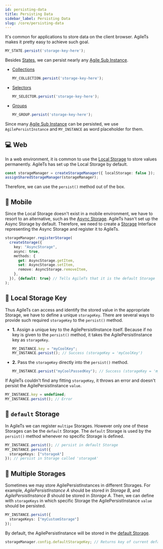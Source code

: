 ```yaml
---
id: persisting-data
title: Persisting Data
sidebar_label: Persisting Data
slug: /core/persisting-data
---
```


It's common for applications to store data on the client browser.
AgileTs makes it pretty easy to achieve such goal.
```ts
MY_STATE.persist('storage-key-here');
```
Besides [States](../state/Introduction.md), we can persist nearly any [Agile Sub Instance](../../../../main/Introduction.md#agile-sub-instance).
- [Collections](../collection/Introduction.md)
  ```ts
  MY_COLLECTION.persist('storage-key-here');
  ```
- [Selectors](../collection/selector/Introduction.md)
  ```ts
  MY_SELECTOR.persist('storage-key-here');
  ```
- [Groups](../collection/group/Introduction.md)
  ```ts
  MY_GROUP.persist('storage-key-here');
  ```
  
Since many [Agile Sub Instance](../../../../main/Introduction.md#agile-sub-instance) can be persisted, 
we use `AgilePersistInstance` and `MY_INSTANCE` as word placeholder for them.

## 💻 Web
In a web environment, it is common to use the [Local Storage](https://www.w3schools.com/html/html5_webstorage.asp) to store values permanently.
AgileTs has set up the Local Storage by default.
```ts {1}
const storageManager = createStorageManager({ localStorage: false });
assignSharedStorageManager(storageManager);
```
Therefore, we can use the `persist()` method out of the box.

## 📱 Mobile
Since the Local Storage doesn't exist in a mobile environment,
we have to resort to an alternative, such as the [Async Storage](https://reactnative.dev/docs/asyncstorage).
AgileTs hasn't set up the Async Storage by default.
Therefore, we need to create a [Storage](../storage/Introduction.md) Interface representing the Async Storage
and register it to AgileTs.
```ts {3-9}
storageManager.registerStorage(
  createStorage({
    key: "AsyncStorage",
    async: true,
    methods: {
      get: AsyncStorage.getItem,
      set: AsyncStorage.setItem,
      remove: AsyncStorage.removeItem,
    },
  }), {default: true} // Tells AgileTs that it is the default Storage
);
```

## 🔑 Local Storage Key
Thus AgileTs can access and identify the stored value in the appropriate Storage,
we have to define a unique `storageKey`.
There are several ways to provide such required `storageKey` to the `persist()` method.

- **1.** Assign a unique key to the AgilePersistInstance itself.
  Because if no key is given to the `persist()` method,
  it takes the AgilePersistInstance key as `storageKey`.
  ```ts {2}
  MY_INSTANCE.key = "myCoolKey";
  MY_INSTANCE.persist(); // Success (storageKey = 'myCoolKey')
  ```
- **2.** Pass the `storageKey` directly into the `persist()` method.
  ```ts {1}
  MY_INSTANCE.persist("myCoolPassedKey"); // Success (storageKey = 'myCoolPassedKey')
  ```

If AgileTs couldn't find any fitting `storageKey`,
it throws an error and doesn't persist the AgilePersistInstance `value`.
```ts {2}
MY_INSTANCE.key = undefined;
MY_INSTANCE.persist(); // Error
```

## 💾 `default` Storage
In AgileTs we can register `multipe` Storages. However only one of these Storages can be the `default` Storage.
The `default` Storage is used by the `persist()` method whenever no specific Storage is defined.
```ts {1}
MY_INSTANCE.persist(); // persist in default Storage
MY_INSTANCE.persist({
  storageKeys: ["storageA"]
}); // persist in Storage called 'storageA'
```

## 📝 Multiple Storages
Sometimes we may store AgilePersistInstances in different Storages.
For example, _AgilePersistInstance A_ should be stored in _Storage B_, and _AgilePersistInstance B_ should be stored in _Storage A_.
Then, we can define with `storageKeys` in which specific Storage the AgilePersistInstance `value` should be persisted.
```ts {2}
MY_INSTANCE.persist({
  storageKeys: ["myCustomStorage"]
});
```
By default, the AgilePersistInstance will be stored in the [default Storage](#-default-storage).
```ts
storageManager.config.defaultStorageKey; // Returns key of current default Storage
```
